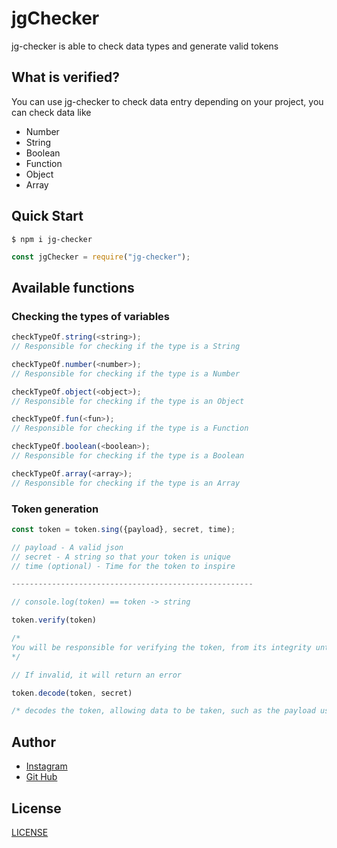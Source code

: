 # jgChecker
jg-checker is able to check data types and generate valid tokens

## What is verified?

You can use jg-checker to check data entry depending on your project, you can check data like

- Number
- String
- Boolean
- Function
- Object
- Array

## Quick Start

```shell
$ npm i jg-checker
```

```js
const jgChecker = require("jg-checker");
```

## Available functions 

### Checking the types of variables

```js
checkTypeOf.string(<string>);
// Responsible for checking if the type is a String
```

```js
checkTypeOf.number(<number>);
// Responsible for checking if the type is a Number
```

```js
checkTypeOf.object(<object>);
// Responsible for checking if the type is an Object
```

```js
checkTypeOf.fun(<fun>);
// Responsible for checking if the type is a Function
```

```js
checkTypeOf.boolean(<boolean>);
// Responsible for checking if the type is a Boolean
```

```js
checkTypeOf.array(<array>);
// Responsible for checking if the type is an Array
```

### Token generation

```js
const token = token.sing({payload}, secret, time);

// payload - A valid json
// secret - A string so that your token is unique
// time (optional) - Time for the token to inspire

------------------------------------------------------

// console.log(token) == token -> string
```

```js
token.verify(token)

/* 
You will be responsible for verifying the token, from its integrity until the expiration time 
*/

// If invalid, it will return an error
```

```js
token.decode(token, secret)

/* decodes the token, allowing data to be taken, such as the payload used to generate */
```

## Author

- [Instagram]("https://www.instagram.com/3isp0/")
- [Git Hub]("https://github.com/jgbispo")

## License

[LICENSE](LICENSE)